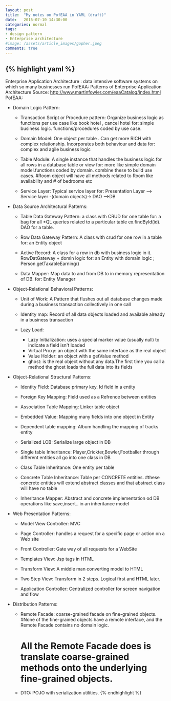 ```yaml
---
layout: post
title:  "My notes on PofEAA in YAML (draft)"
date:   2015-07-10 14:30:00
categories: normal
tags:
- design pattern
- Enterprise architecture
#image: /assets/article_images/gopher.jpeg
comments: true
---
```

{% highlight yaml %}
---
Enterprise Application Architecture : data intensive software systems on which so many businesses run
PofEAA: Patterns of Enterprise Application Architecture
Source: http://www.martinfowler.com/eaaCatalog/index.html
PofEAA:
- Domain Logic Pattern:
    - Transaction Script or Procedure pattern: Organize business logic as functions per use case like book hotel , cancel hotel
      for: simple business logic. functions/procedures coded by use case.

    - Domain Model: One object per table . Can get more RICH with complex relationship. Incorporates both behaviour and data
      for: complex and agile business logic

    - Table Module: A single instance that handles the business logic for all rows in a database table or view
      for: more like simple domain model.functions coded by domain. combine these to build use cases.
      #Room object will have all methods related to Room like availability and # of bedrooms etc

    - Service Layer: Typical service layer
      for: Presentation Layer --> Service layer -(domain objects)-> DAO -->DB

- Data Source Architectural Patterns:
    - Table Data Gateway Pattern: a class with CRUD for one table
      for: a bag for all *QL queries related to a particular table ex.findById(id). DAO for a table.

    - Row Data Gateway Pattern: A class with crud for one row in a table
      for: an Entity object

    - Active Record: A class for a row in db with business logic in it. RowDatGateway + domin logic
      for: an Entity with domain logic ; Person.getTaxableEarning()

    - Data Mapper: Map data to and from DB to in memory representation of DB.
      for: Entity Manager

- Object-Relational Behavioral Patterns:
    - Unit of Work: A Pattern that flushes out all database changes made during a business transaction collectively in one call

    - Identity map: Record of all data objects loaded and available already in a business transaction

    - Lazy Load:
      - Lazy Initialization: uses a special marker value (usually null) to indicate a field isn't loaded
      - Virtual Proxy: an object with the same interface as the real object
      - Value Holder: an object with a getValue method
      - ghost: is the real object without any data.The first time you call a method the ghost loads the full data into its fields

- Object-Relational Structural Patterns:
   - Identity Field: Database primary key. Id field in a entity

   - Foreign Key Mapping: Field used as a Refrence between entities

   - Association Table Mapping: Linker table object

   - Embedded Value: Mapping many fields into one object in Entity

   - Dependent table mapping: Album handling the mapping of tracks entity

   - Serialized LOB: Serialize large object in DB

   - Single table Inheritance: Player,Crickter,Bowler,Footballer through different entities all go into one class in DB

   - Class Table Inheritance: One entity per table

   - Concrete Table Inheritance: Table per CONCRETE entities.
   #these concrete entities will extend abstract classes and that abstract class will have no table

   - Inheritance Mapper: Abstract and concrete implementation od DB operations like save,insert.. in an inheritance model

- Web Presentation Patterns:
  - Model View Controller: MVC

  - Page Controller: handles a request for a specific page or action on a Web site

  - Front Controller:  Gate way of all requests for a WebSite

  - Templates View: Jsp tags in HTML

  - Transform View: A middle man converting model to HTML

  - Two Step View: Transform in 2 steps. Logical first and HTML later.

  - Application Controller: Centralized controller for screen navigation and flow

- Distribution Patterns:

  - Remote Facade: coarse-grained facade on fine-grained objects.
    #None of the fine-grained objects have a remote interface, and the Remote Facade contains no domain logic.
    # All the Remote Facade does is translate coarse-grained methods onto the underlying fine-grained objects.

  - DTO: POJO with serialization utilities.
{% endhighlight %}
